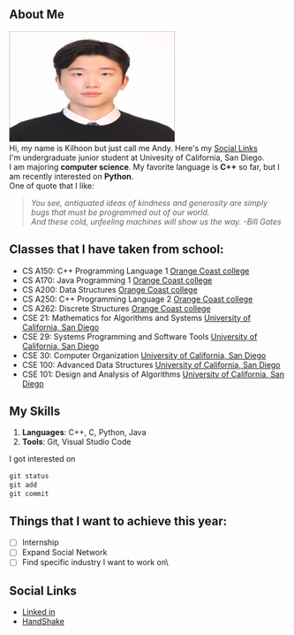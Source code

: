 ## About Me
<img src="image/Kilhoon.jpg" alt="Description of the image" width="300" height="200">\
Hi, my name is Kilhoon but just call me Andy. Here's my [Social Links](#social-links)\
I'm undergraduate junior student at Univesity of California, San Diego.\
I am majoring **computer science**.
My favorite language is **C++** so far, but I am recently interested on **Python**.\
One of quote that I like:
> _You see, antiquated ideas of kindness and generosity are simply bugs that must be programmed out of our world._\
> _And these cold, unfeeling machines will show us the way. -Bill Gates_

## Classes that I have taken from school:
- CS A150: C++ Programming Language 1 [Orange Coast college](https://orangecoastcollege.edu/academics/business-computing/computer-science/courses.html)
- CS A170: Java Programming 1 [Orange Coast college](https://orangecoastcollege.edu/academics/business-computing/computer-science/courses.html)
- CS A200: Data Structures [Orange Coast college](https://orangecoastcollege.edu/academics/business-computing/computer-science/courses.html)
- CS A250: C++ Programming Language 2 [Orange Coast college](https://orangecoastcollege.edu/academics/business-computing/computer-science/courses.html)
- CS A262: Discrete Structures [Orange Coast college](https://orangecoastcollege.edu/academics/business-computing/computer-science/courses.html)
- CSE 21: Mathematics for Algorithms and Systems [University of California, San Diego](https://catalog.ucsd.edu/courses/CSE.html)
- CSE 29: Systems Programming and Software Tools [University of California, San Diego](https://catalog.ucsd.edu/courses/CSE.html)
- CSE 30: Computer Organization [University of California, San Diego](https://catalog.ucsd.edu/courses/CSE.html)
- CSE 100: Advanced Data Structures [University of California, San Diego](https://catalog.ucsd.edu/courses/CSE.html)
- CSE 101: Design and Analysis of Algorithms [University of California, San Diego](https://catalog.ucsd.edu/courses/CSE.html)

## My Skills
1. **Languages**: C++, C, Python, Java
2. **Tools**: Git, Visual Studio Code

I got interested on 
```
git status
git add
git commit
```

## Things that I want to achieve this year:
- [ ] Internship
- [ ] Expand Social Network
- [ ] Find specific industry I want to work on\

## Social Links
- [Linked in](https://www.linkedin.com/in/kilhoon-kim-24886a244/)
- [HandShake](https://ucsd.joinhandshake.com/profiles/6yrtq5)

